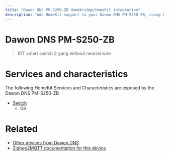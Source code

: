 ```yaml
---
title: "Dawon DNS PM-S250-ZB Homebridge/HomeKit integration"
description: "Add HomeKit support to your Dawon DNS PM-S250-ZB, using Homebridge, Zigbee2MQTT and homebridge-z2m."
---
```

<!---
This file has been GENERATED using src/docgen/docgen.ts
DO NOT EDIT THIS FILE MANUALLY!
-->
# Dawon DNS PM-S250-ZB
> IOT smart switch 2 gang without neutral wire


# Services and characteristics
The following HomeKit Services and Characteristics are exposed by
the Dawon DNS PM-S250-ZB

* [Switch](../../switch.md)
  * On


# Related
* [Other devices from Dawon DNS](../index.md#dawon_dns)
* [Zigbee2MQTT documentation for this device](https://www.zigbee2mqtt.io/devices/PM-S250-ZB.html)